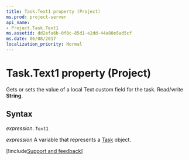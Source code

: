 ```yaml
---
title: Task.Text1 property (Project)
ms.prod: project-server
api_name:
- Project.Task.Text1
ms.assetid: dd2efa6b-0f0c-85d1-e2dd-44a80e5ad5cf
ms.date: 06/08/2017
localization_priority: Normal
---
```



# Task.Text1 property (Project)

Gets or sets the value of a local Text custom field for the task. Read/write  **String**.


## Syntax

_expression_. `Text1`

_expression_ A variable that represents a [Task](./Project.Task.md) object.

[!include[Support and feedback](~/includes/feedback-boilerplate.md)]